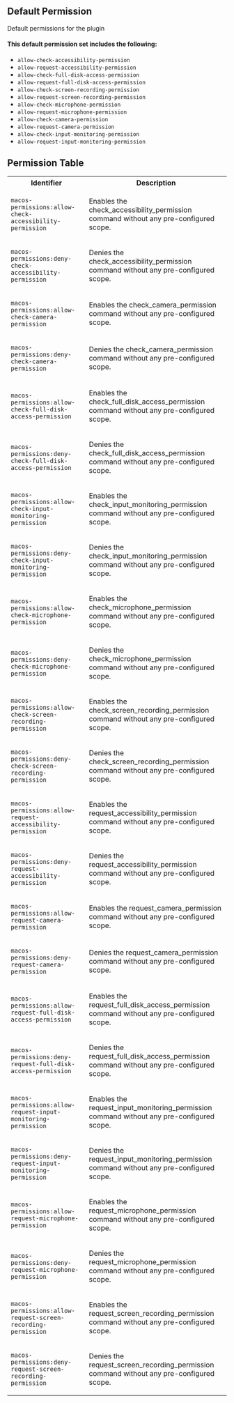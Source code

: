 ## Default Permission

Default permissions for the plugin

#### This default permission set includes the following:

- `allow-check-accessibility-permission`
- `allow-request-accessibility-permission`
- `allow-check-full-disk-access-permission`
- `allow-request-full-disk-access-permission`
- `allow-check-screen-recording-permission`
- `allow-request-screen-recording-permission`
- `allow-check-microphone-permission`
- `allow-request-microphone-permission`
- `allow-check-camera-permission`
- `allow-request-camera-permission`
- `allow-check-input-monitoring-permission`
- `allow-request-input-monitoring-permission`

## Permission Table

<table>
<tr>
<th>Identifier</th>
<th>Description</th>
</tr>


<tr>
<td>

`macos-permissions:allow-check-accessibility-permission`

</td>
<td>

Enables the check_accessibility_permission command without any pre-configured scope.

</td>
</tr>

<tr>
<td>

`macos-permissions:deny-check-accessibility-permission`

</td>
<td>

Denies the check_accessibility_permission command without any pre-configured scope.

</td>
</tr>

<tr>
<td>

`macos-permissions:allow-check-camera-permission`

</td>
<td>

Enables the check_camera_permission command without any pre-configured scope.

</td>
</tr>

<tr>
<td>

`macos-permissions:deny-check-camera-permission`

</td>
<td>

Denies the check_camera_permission command without any pre-configured scope.

</td>
</tr>

<tr>
<td>

`macos-permissions:allow-check-full-disk-access-permission`

</td>
<td>

Enables the check_full_disk_access_permission command without any pre-configured scope.

</td>
</tr>

<tr>
<td>

`macos-permissions:deny-check-full-disk-access-permission`

</td>
<td>

Denies the check_full_disk_access_permission command without any pre-configured scope.

</td>
</tr>

<tr>
<td>

`macos-permissions:allow-check-input-monitoring-permission`

</td>
<td>

Enables the check_input_monitoring_permission command without any pre-configured scope.

</td>
</tr>

<tr>
<td>

`macos-permissions:deny-check-input-monitoring-permission`

</td>
<td>

Denies the check_input_monitoring_permission command without any pre-configured scope.

</td>
</tr>

<tr>
<td>

`macos-permissions:allow-check-microphone-permission`

</td>
<td>

Enables the check_microphone_permission command without any pre-configured scope.

</td>
</tr>

<tr>
<td>

`macos-permissions:deny-check-microphone-permission`

</td>
<td>

Denies the check_microphone_permission command without any pre-configured scope.

</td>
</tr>

<tr>
<td>

`macos-permissions:allow-check-screen-recording-permission`

</td>
<td>

Enables the check_screen_recording_permission command without any pre-configured scope.

</td>
</tr>

<tr>
<td>

`macos-permissions:deny-check-screen-recording-permission`

</td>
<td>

Denies the check_screen_recording_permission command without any pre-configured scope.

</td>
</tr>

<tr>
<td>

`macos-permissions:allow-request-accessibility-permission`

</td>
<td>

Enables the request_accessibility_permission command without any pre-configured scope.

</td>
</tr>

<tr>
<td>

`macos-permissions:deny-request-accessibility-permission`

</td>
<td>

Denies the request_accessibility_permission command without any pre-configured scope.

</td>
</tr>

<tr>
<td>

`macos-permissions:allow-request-camera-permission`

</td>
<td>

Enables the request_camera_permission command without any pre-configured scope.

</td>
</tr>

<tr>
<td>

`macos-permissions:deny-request-camera-permission`

</td>
<td>

Denies the request_camera_permission command without any pre-configured scope.

</td>
</tr>

<tr>
<td>

`macos-permissions:allow-request-full-disk-access-permission`

</td>
<td>

Enables the request_full_disk_access_permission command without any pre-configured scope.

</td>
</tr>

<tr>
<td>

`macos-permissions:deny-request-full-disk-access-permission`

</td>
<td>

Denies the request_full_disk_access_permission command without any pre-configured scope.

</td>
</tr>

<tr>
<td>

`macos-permissions:allow-request-input-monitoring-permission`

</td>
<td>

Enables the request_input_monitoring_permission command without any pre-configured scope.

</td>
</tr>

<tr>
<td>

`macos-permissions:deny-request-input-monitoring-permission`

</td>
<td>

Denies the request_input_monitoring_permission command without any pre-configured scope.

</td>
</tr>

<tr>
<td>

`macos-permissions:allow-request-microphone-permission`

</td>
<td>

Enables the request_microphone_permission command without any pre-configured scope.

</td>
</tr>

<tr>
<td>

`macos-permissions:deny-request-microphone-permission`

</td>
<td>

Denies the request_microphone_permission command without any pre-configured scope.

</td>
</tr>

<tr>
<td>

`macos-permissions:allow-request-screen-recording-permission`

</td>
<td>

Enables the request_screen_recording_permission command without any pre-configured scope.

</td>
</tr>

<tr>
<td>

`macos-permissions:deny-request-screen-recording-permission`

</td>
<td>

Denies the request_screen_recording_permission command without any pre-configured scope.

</td>
</tr>
</table>
